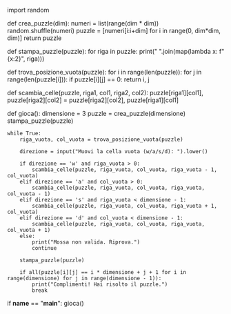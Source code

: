 import random

def crea_puzzle(dim):
    numeri = list(range(dim * dim))
    random.shuffle(numeri)
    puzzle = [numeri[i:i+dim] for i in range(0, dim*dim, dim)]
    return puzzle

def stampa_puzzle(puzzle):
    for riga in puzzle:
        print(" ".join(map(lambda x: f"{x:2}", riga)))

def trova_posizione_vuota(puzzle):
    for i in range(len(puzzle)):
        for j in range(len(puzzle[i])):
            if puzzle[i][j] == 0:
                return i, j

def scambia_celle(puzzle, riga1, col1, riga2, col2):
    puzzle[riga1][col1], puzzle[riga2][col2] = puzzle[riga2][col2], puzzle[riga1][col1]

def gioca():
    dimensione = 3
    puzzle = crea_puzzle(dimensione)
    stampa_puzzle(puzzle)

    while True:
        riga_vuota, col_vuota = trova_posizione_vuota(puzzle)

        direzione = input("Muovi la cella vuota (w/a/s/d): ").lower()
        
        if direzione == 'w' and riga_vuota > 0:
            scambia_celle(puzzle, riga_vuota, col_vuota, riga_vuota - 1, col_vuota)
        elif direzione == 'a' and col_vuota > 0:
            scambia_celle(puzzle, riga_vuota, col_vuota, riga_vuota, col_vuota - 1)
        elif direzione == 's' and riga_vuota < dimensione - 1:
            scambia_celle(puzzle, riga_vuota, col_vuota, riga_vuota + 1, col_vuota)
        elif direzione == 'd' and col_vuota < dimensione - 1:
            scambia_celle(puzzle, riga_vuota, col_vuota, riga_vuota, col_vuota + 1)
        else:
            print("Mossa non valida. Riprova.")
            continue

        stampa_puzzle(puzzle)

        if all(puzzle[i][j] == i * dimensione + j + 1 for i in range(dimensione) for j in range(dimensione - 1)):
            print("Complimenti! Hai risolto il puzzle.")
            break

if __name__ == "__main__":
    gioca() 

